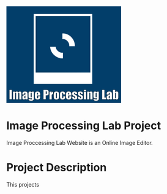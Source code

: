 <div class="d-flex justify-content-center">
<img src="frontend/src/assets/Websitelogo.gif">
</div>

# Image Processing Lab Project

 Image Proccessing Lab Website is an Online Image Editor. 

# Project Description

<p class="text-danger">This projects </p>


